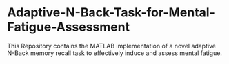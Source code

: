 # Adaptive-N-Back-Task-for-Mental-Fatigue-Assessment
This Repository contains the MATLAB implementation of a novel adaptive N-Back memory recall task to effectively induce and assess mental fatigue.
